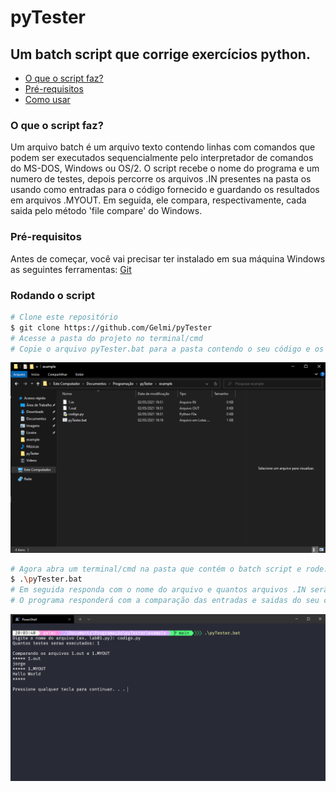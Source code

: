 # pyTester
## Um batch script que corrige exercícios python.
* [O que o script faz?](#o-que-o-script-faz?) 
* [Pré-requisitos](#pré-requisitos) 
* [Como usar](#rodando-o-script)
### O que o script faz?
Um arquivo batch é um arquivo texto contendo linhas com comandos que podem ser executados sequencialmente pelo interpretador de comandos do MS-DOS, Windows ou OS/2.
O script recebe o nome do programa e um numero de testes, depois percorre os arquivos .IN presentes na pasta os usando como entradas para o código fornecido e guardando os resultados em arquivos .MYOUT.
Em seguida, ele compara, respectivamente, cada saida pelo método 'file compare' do Windows.
### Pré-requisitos
Antes de começar, você vai precisar ter instalado em sua máquina Windows as seguintes ferramentas:
[Git](https://git-scm.com)
### Rodando o script
```bash
# Clone este repositório
$ git clone https://github.com/Gelmi/pyTester
# Acesse a pasta do projeto no terminal/cmd
# Copie o arquivo pyTester.bat para a pasta contendo o seu código e os arquivos .IN e .OUT:
```
![Sua pasta deve estar assim!](https://github.com/Gelmi/pyTester/blob/main/assets/arquivospre.png)
```bash
# Agora abra um terminal/cmd na pasta que contém o batch script e rode:
$ .\pyTester.bat
# Em seguida responda com o nome do arquivo e quantos arquivos .IN serão testados
# O programa responderá com a comparação das entradas e saidas do seu código
```
![Um exemplo!](https://github.com/Gelmi/pyTester/blob/main/assets/cmdteste.png)
